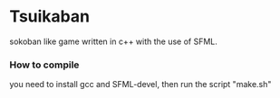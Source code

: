 # Tsuikaban
sokoban like game written in c++ with the use of SFML.

### How to compile
you need to install gcc and SFML-devel, then run the script "make.sh"
